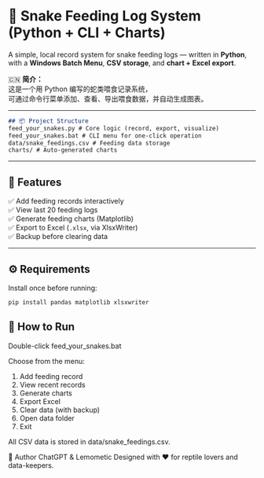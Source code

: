 # 🐍 Snake Feeding Log System (Python + CLI + Charts)

A simple, local record system for snake feeding logs — written in **Python**, with a **Windows Batch Menu**, **CSV storage**, and **chart + Excel export**.

🇨🇳 **简介：**  
这是一个用 Python 编写的蛇类喂食记录系统，  
可通过命令行菜单添加、查看、导出喂食数据，并自动生成图表。

---

```markdown
## 📦 Project Structure
feed_your_snakes.py # Core logic (record, export, visualize)
feed_your_snakes.bat # CLI menu for one-click operation
data/snake_feedings.csv # Feeding data storage
charts/ # Auto-generated charts
```

---

## 🧰 Features
✅ Add feeding records interactively  
✅ View last 20 feeding logs  
✅ Generate feeding charts (Matplotlib)  
✅ Export to Excel (`.xlsx`, via XlsxWriter)  
✅ Backup before clearing data  

---

## ⚙️ Requirements
Install once before running:
```bash
pip install pandas matplotlib xlsxwriter
```

## 🚀 How to Run

Double-click feed_your_snakes.bat

Choose from the menu:

1) Add feeding record
2) View recent records
3) Generate charts
4) Export Excel
5) Clear data (with backup)
6) Open data folder
7) Exit


All CSV data is stored in data/snake_feedings.csv.

🐍 Author
ChatGPT & Lemometic
Designed with ❤️ for reptile lovers and data-keepers.
